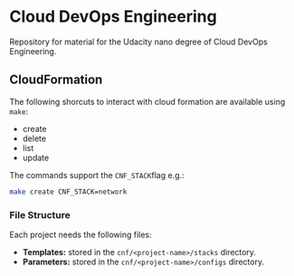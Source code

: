 # Cloud DevOps Engineering

Repository for material for the Udacity nano degree of Cloud DevOps Engineering.

## CloudFormation

The following shorcuts to interact with cloud formation are available using `make`:

- create
- delete
- list
- update

The commands support the `CNF_STACK`flag e.g.:

```sh
make create CNF_STACK=network
```

### File Structure

Each project needs the following files:

- **Templates:** stored in the `cnf/<project-name>/stacks` directory.
- **Parameters:** stored in the `cnf/<project-name>/configs` directory.
